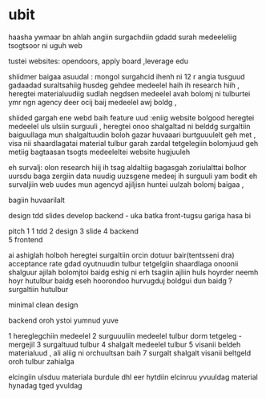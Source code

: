 # ubit

haasha ywmaar bn
ahlah angiin surgachdiin gdadd surah medeeleliig tsogtsoor ni uguh web

tustei websites: opendoors, apply board ,leverage edu

shiidmer baigaa asuudal : mongol surgahcid ihenh ni 12 r angia tusguud gadaadad suraltsahiig husdeg gehdee medeelel haih ih research hiih , heregtei materialuudiig sudlah negdsen medeelel avah bolomj ni tulburtei ymr ngn agency deer ocij baij medeelel awj boldg ,

shiided gargah ene webd baih feature uud :eniig website bolgood heregtei medeelel uls ulsiin surguuli , heregtei onoo shalgaltad ni belddg surgaltiin baiguullaga mun shalgaltuudin boloh gazar huvaaari burtguuulelt geh met , visa nii shaardlagatai material tulbur garah zardal tetgelegiin bolomjuud geh metiig bagtaasan tsogts medeeleltei website hugjuuleh

eh survalj: olon research hiij ih tsag aldaltiig bagasgah zoriulalttai bolhor uursdu baga zergiin data nuudig uuzsgene medeej ih surguuli yam bodit eh survaljiin web uudes mun agencyd ajiljisn huntei uulzah bolomj baigaa ,

bagiin huvaarilalt

design tdd slides
develop
backend - uka batka
front-tugsu gariga hasa bi

pitch 1
1 tdd
2 design
3 slide
4 backend  
5 frontend

ai ashiglah holboh heregtei
surgaltiin orcin
dotuur bair(tentsseni dra)
acceptance rate
gdad oyutnuudin tulbur
tetgelgiin shaardlaga
onoonii shalguur
ajilah bolomjtoi baidg eshig ni erh
tsagiin ajliin huls
hoyrder neemh hoyr hutulbur baidg eseh
hoorondoo hurvugduj boldgui dun baidg ?
surgaltiin hutulbur

minimal clean design

backend oroh ystoi yumnud yuve

1 hereglegchiin medeelel
2 surguuuliin medeelel tulbur dorm tetgeleg
-mergejil
3 surgaltuud tulbur
4 shalgalt medeelel tulbur
5 visanii beldeh materialuud , ali aliig ni orchuultsan baih
7 surgalt shalgalt visanii beltgeld oroh tulbur zahialga

elcingiin ulsduu materiala burdule dhl eer hytdiin elcinruu yvuuldag material hynadag tged yvuldag
